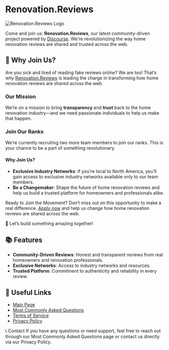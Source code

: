 # Renovation.Reviews

![Renovation.Reviews Logo](https://renovation.reviews/logo.png)

Come and join us: **Renovation.Reviews**, our latest community-driven project powered by [Discourse](https://www.discourse.org/). We're revolutionizing the way home renovation reviews are shared and trusted across the web.

## 🚀 Why Join Us?

Are you sick and tired of reading fake reviews online? We are too! That’s why [Renovation.Reviews](https://renovation.reviews) is leading the charge in transforming how home renovation reviews are shared across the web.

### Our Mission

We’re on a mission to bring **transparency** and **trust** back to the home renovation industry—and we need passionate individuals to help us make that happen.

### Join Our Ranks

We’re currently recruiting two more team members to join our ranks. This is your chance to be a part of something revolutionary.

#### Why Join Us?

- **Exclusive Industry Networks**: If you’re local to North America, you’ll gain access to exclusive industry networks available only to our team members.
- **Be a Changemaker**: Shape the future of home renovation reviews and help us build a trusted platform for homeowners and professionals alike.

Ready to Join the Movement? Don’t miss out on this opportunity to make a real difference. [Apply now](https://renovation.reviews/invites/RxvQDzvdg9) and help us change how home renovation reviews are shared across the web.

:rocket: Let’s build something amazing together!

## 📚 Features

- **Community-Driven Reviews**: Honest and transparent reviews from real homeowners and renovation professionals.
- **Exclusive Networks**: Access to industry networks and resources.
- **Trusted Platform**: Commitment to authenticity and reliability in every review.

## 🔗 Useful Links

- [Main Page](https://renovation.reviews)
- [Most Commonly Asked Questions](https://renovation.reviews/t/most-commonly-asked-questions/4235)
- [Terms of Service](https://renovation.reviews/t/terms-of-service/8)
- [Privacy Policy](https://renovation.reviews/t/privacy-policy/9)

📞 Contact
If you have any questions or need support, feel free to reach out through our Most Commonly Asked Questions page or contact us directly via our Privacy Policy.

